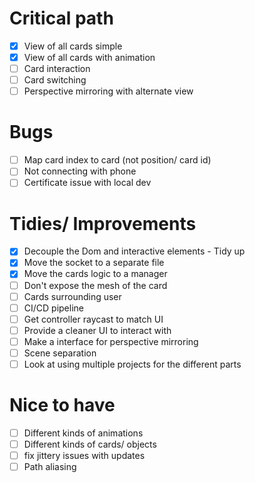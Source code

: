 # Critical path

- [x] View of all cards simple
- [x] View of all cards with animation
- [ ] Card interaction
- [ ] Card switching
- [ ] Perspective mirroring with alternate view

# Bugs

- [ ] Map card index to card (not position/ card id)
- [ ] Not connecting with phone
- [ ] Certificate issue with local dev

# Tidies/ Improvements

- [x] Decouple the Dom and interactive elements - Tidy up
- [x] Move the socket to a separate file
- [x] Move the cards logic to a manager
- [ ] Don't expose the mesh of the card
- [ ] Cards surrounding user
- [ ] CI/CD pipeline
- [ ] Get controller raycast to match UI
- [ ] Provide a cleaner UI to interact with
- [ ] Make a interface for perspective mirroring
- [ ] Scene separation
- [ ] Look at using multiple projects for the different parts

# Nice to have

- [ ] Different kinds of animations
- [ ] Different kinds of cards/ objects
- [ ] fix jittery issues with updates
- [ ] Path aliasing
